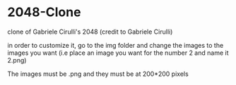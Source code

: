 2048-Clone
==========

clone of Gabriele Cirulli's 2048 (credit to Gabriele Cirulli)

in order to customize it, go to the img folder and change the images to the images you want
(i.e place an image you want for the number 2 and name it 2.png)

The images must be .png and they must be at 200*200 pixels
